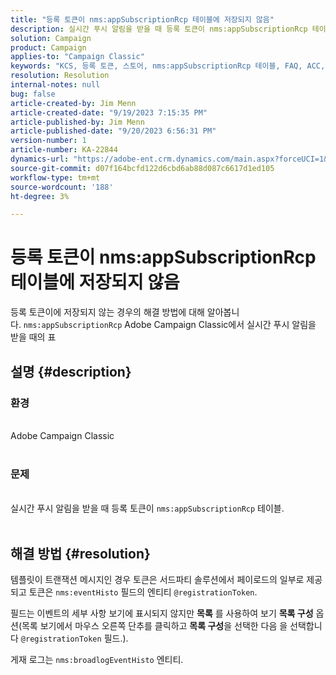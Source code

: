 ```yaml
---
title: "등록 토큰이 nms:appSubscriptionRcp 테이블에 저장되지 않음"
description: 실시간 푸시 알림을 받을 때 등록 토큰이 nms:appSubscriptionRcp 테이블에 저장되지 않는 문제를 해결하는 방법에 대해 알아봅니다.
solution: Campaign
product: Campaign
applies-to: "Campaign Classic"
keywords: "KCS, 등록 토큰, 스토어, nms:appSubscriptionRcp 테이블, FAQ, ACC, Adobe Campaign Classic, 푸시 알림, @registrationToken, nms:eventHisto, 목록 구성, 게재 로그, nms:broadlogEventHisto"
resolution: Resolution
internal-notes: null
bug: false
article-created-by: Jim Menn
article-created-date: "9/19/2023 7:15:35 PM"
article-published-by: Jim Menn
article-published-date: "9/20/2023 6:56:31 PM"
version-number: 1
article-number: KA-22844
dynamics-url: "https://adobe-ent.crm.dynamics.com/main.aspx?forceUCI=1&pagetype=entityrecord&etn=knowledgearticle&id=44bc4ae6-2057-ee11-be6f-6045bd006268"
source-git-commit: d07f164bcfd122d6cbd6ab88d087c6617d1ed105
workflow-type: tm+mt
source-wordcount: '188'
ht-degree: 3%

---
```


# 등록 토큰이 nms:appSubscriptionRcp 테이블에 저장되지 않음


등록 토큰이에 저장되지 않는 경우의 해결 방법에 대해 알아봅니다. `nms:appSubscriptionRcp` Adobe Campaign Classic에서 실시간 푸시 알림을 받을 때의 표

## 설명 {#description}




### 환경


<br>Adobe Campaign Classic<br><br>


### 문제


<br>실시간 푸시 알림을 받을 때 등록 토큰이 `nms:appSubscriptionRcp` 테이블.<br><br>



## 해결 방법 {#resolution}


템플릿이 트랜잭션 메시지인 경우 토큰은 서드파티 솔루션에서 페이로드의 일부로 제공되고 토큰은 `nms:eventHisto` 필드의 엔티티 `@registrationToken`.

필드는 이벤트의 세부 사항 보기에 표시되지 않지만 <b>목록</b> 를 사용하여 보기 <b>목록 구성</b> 옵션(목록 보기에서 마우스 오른쪽 단추를 클릭하고 <b>목록 구성</b>을 선택한 다음 을 선택합니다 `@registrationToken` 필드.).

게재 로그는 `nms:broadlogEventHisto` 엔티티.
